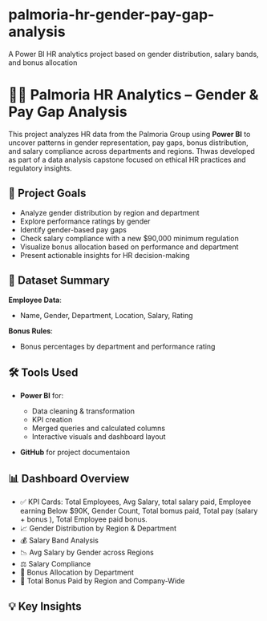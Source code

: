# palmoria-hr-gender-pay-gap-analysis
A Power BI HR analytics project based on gender distribution, salary bands, and bonus allocation
# 🧑‍💼 Palmoria HR Analytics – Gender & Pay Gap Analysis
This project analyzes HR data from the Palmoria Group using **Power BI** to uncover patterns in gender representation, pay gaps, bonus distribution, and salary compliance across departments and regions. Thwas developed as part of a data analysis capstone focused on ethical HR practices and regulatory insights.
## 🎯 Project Goals
- Analyze gender distribution by region and department  
- Explore performance ratings by gender  
- Identify gender-based pay gaps  
- Check salary compliance with a new $90,000 minimum regulation  
- Visualize bonus allocation based on performance and department  
- Present actionable insights for HR decision-making
## 📁 Dataset Summary
**Employee Data**:
- Name, Gender, Department, Location, Salary, Rating

**Bonus Rules**:
- Bonus percentages by department and performance rating
## 🛠️ Tools Used

- **Power BI** for:
  - Data cleaning & transformation
  - KPI creation
  - Merged queries and calculated columns
  - Interactive visuals and dashboard layout

- **GitHub** for project documentaion
## 📊 Dashboard Overview

- ✅ KPI Cards: Total Employees, Avg Salary, total salary paid, Employee earning Below $90K, Gender Count, Total bomus paid, Total pay (salary + bonus ), Total Employee paid bonus.
- 📈 Gender Distribution by Region & Department
- 💰 Salary Band Analysis 
- 📉 Avg Salary by Gender across Regions
- ⚖️ Salary Compliance 
- 🎯 Bonus Allocation by Department
- 🧾 Total Bonus Paid by Region and Company-Wide
## 💡 Key Insights 
